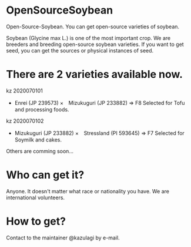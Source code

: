 # OpenSourceSoybean
Open-Source-Soybean. You can get open-source varieties of soybean.

Soybean (Glycine max L.) is one of the most important crop. 
We are breeders and breeding open-source soybean varieties.
If you want to get seed, you can get the sources or physical instances of seed.


# There are 2 varieties available now.

kz 2020070101
-   Enrei (JP 239573) ×　Mizukuguri (JP 233882) => F8
    Selected for Tofu and processing foods.

kz 2020070102
-   Mizukuguri (JP 233882) ×　Stressland (PI 593645) => F7
    Selected for Soymilk and cakes.

Others are comming soon...


# Who can get it?

Anyone. It doesn't matter what race or nationality you have.
We are international volunteers.

# How to get?

Contact to the maintainer @kazulagi by e-mail.